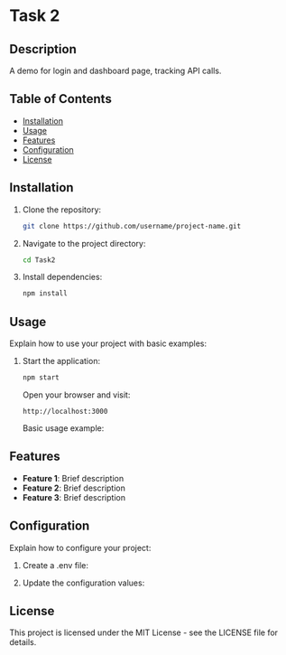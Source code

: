 # Task 2

## Description
A demo for login and dashboard page, tracking API calls.

## Table of Contents
- [Installation](#installation)
- [Usage](#usage)
- [Features](#features)
- [Configuration](#configuration)
- [License](#license)

## Installation
1. Clone the repository:
   ```bash
   git clone https://github.com/username/project-name.git
   ```
2. Navigate to the project directory:
   ```bash
   cd Task2
   ```
3. Install dependencies:
   ```bash
   npm install
   ```

## Usage
Explain how to use your project with basic examples:
1. Start the application:
   ```bash
   npm start
   ```
   Open your browser and visit:
   ```
   http://localhost:3000
   ```
   Basic usage example:

## Features
- **Feature 1**: Brief description
- **Feature 2**: Brief description
- **Feature 3**: Brief description

## Configuration
Explain how to configure your project:
1. Create a .env file:

2. Update the configuration values:

## License
This project is licensed under the MIT License - see the LICENSE file for details.